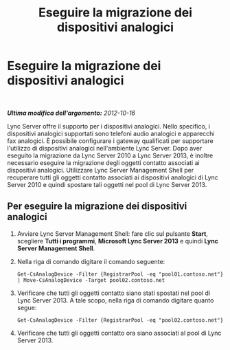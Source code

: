 ﻿---
title: Eseguire la migrazione dei dispositivi analogici
TOCTitle: Eseguire la migrazione dei dispositivi analogici
ms:assetid: ad072916-87ed-4d44-8289-aab87da86250
ms:mtpsurl: https://technet.microsoft.com/it-it/library/JJ721846(v=OCS.15)
ms:contentKeyID: 49887700
ms.date: 08/24/2015
mtps_version: v=OCS.15
ms.translationtype: HT
---

# Eseguire la migrazione dei dispositivi analogici

 

_**Ultima modifica dell'argomento:** 2012-10-16_

Lync Server offre il supporto per i dispositivi analogici. Nello specifico, i dispositivi analogici supportati sono telefoni audio analogici e apparecchi fax analogici. È possibile configurare i gateway qualificati per supportare l'utilizzo di dispositivi analogici nell'ambiente Lync Server. Dopo aver eseguito la migrazione da Lync Server 2010 a Lync Server 2013, è inoltre necessario eseguire la migrazione degli oggetti contatto associati ai dispositivi analogici. Utilizzare Lync Server Management Shell per recuperare tutti gli oggetti contatto associati ai dispositivi analogici di Lync Server 2010 e quindi spostare tali oggetti nel pool di Lync Server 2013.

## Per eseguire la migrazione dei dispositivi analogici

1.  Avviare Lync Server Management Shell: fare clic sul pulsante **Start**, scegliere **Tutti i programmi**, **Microsoft Lync Server 2013** e quindi **Lync Server Management Shell**.

2.  Nella riga di comando digitare il comando seguente:
    
        Get-CsAnalogDevice -Filter {RegistrarPool -eq "pool01.contoso.net"} | Move-CsAnalogDevice -Target pool02.contoso.net

3.  Verificare che tutti gli oggetti contatto siano stati spostati nel pool di Lync Server 2013. A tale scopo, nella riga di comando digitare quanto segue:
    
        Get-CsAnalogDevice -Filter {RegistrarPool -eq "pool02.contoso.net"}

4.  Verificare che tutti gli oggetti contatto ora siano associati al pool di Lync Server 2013.

